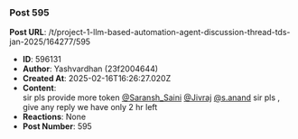 ### Post 595
**Post URL**: /t/project-1-llm-based-automation-agent-discussion-thread-tds-jan-2025/164277/595
- **ID**: 596131
- **Author**: Yashvardhan (23f2004644)
- **Created At**: 2025-02-16T16:26:27.020Z
- **Content**:  
  sir pls provide more token   <a class="mention" href="/u/saransh_saini">@Saransh_Saini</a>  <a class="mention" href="/u/jivraj">@Jivraj</a>  <a class="mention" href="/u/s.anand">@s.anand</a>                              sir pls , give any reply we have only 2 hr left
- **Reactions**: None
- **Post Number**: 595

